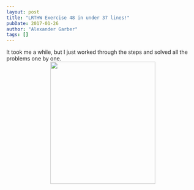 ```yaml
---
layout: post
title: "LRTHW Exercise 48 in under 37 lines!"
pubDate: 2017-01-26
author: "Alexander Garber"
tags: []
---
```


<div dir="ltr" style="text-align: left;" trbidi="on">
          <div dir="ltr" style="text-align: left;" trbidi="on">It took me a while, but I just worked through the steps and solved all the problems one by one.</div>
          <div dir="ltr" style="text-align: left;" trbidi="on"></div>
          <div class="separator" style="clear: both; text-align: center;"><a href="https://upload.wikimedia.org/wikipedia/commons/thumb/0/04/So_happy_smiling_cat.jpg/658px-So_happy_smiling_cat.jpg" imageanchor="1" style="margin-left: 1em; margin-right: 1em;"><img border="0" height="320" src="https://upload.wikimedia.org/wikipedia/commons/thumb/0/04/So_happy_smiling_cat.jpg/658px-So_happy_smiling_cat.jpg" width="274"></a></div>
          <div dir="ltr" style="text-align: left;" trbidi="on">
<br><br><br><br><br><br>
</div>
          <script src="//gistfy-app.herokuapp.com/github/clockworkpc/lexicon/skeleton/lib/lexicon.rb?branch=81c8af75b72b115f548e97b8368fb2a54b6dc56a&amp;lang=ruby&amp;style=monokai_sublime" type="text/javascript"></script>
        </div>
